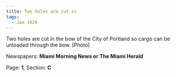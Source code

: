 ```yaml
---  
title: Two holes are cut in  
tags:  
  - Jan 1926  
---  
```

  
Two holes are cut in the bow of the City of Portland so cargo can be unloaded through the bow. [Photo]  
  
Newspapers: **Miami Morning News or The Miami Herald**  
  
Page: **1**, Section: **C** 
